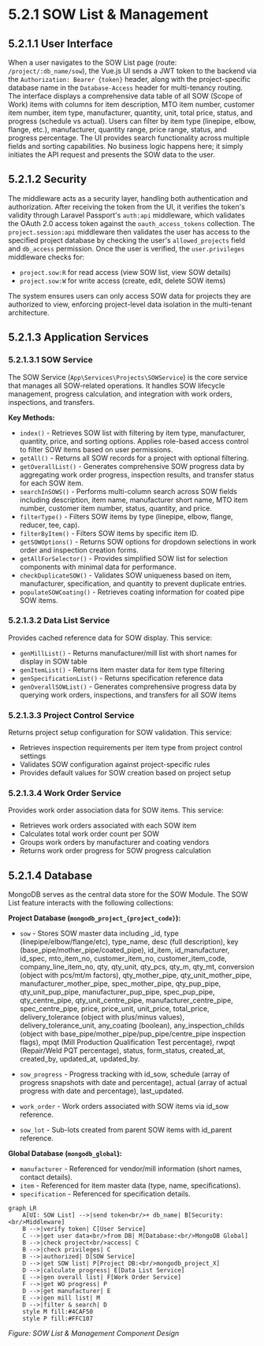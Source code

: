 # 5.2.1 SOW List & Management

## 5.2.1.1 User Interface

When a user navigates to the SOW List page (route: `/project/:db_name/sow`), the Vue.js UI sends a JWT token to the backend via the `Authorization: Bearer {token}` header, along with the project-specific database name in the `Database-Access` header for multi-tenancy routing. The interface displays a comprehensive data table of all SOW (Scope of Work) items with columns for item description, MTO item number, customer item number, item type, manufacturer, quantity, unit, total price, status, and progress (schedule vs actual). Users can filter by item type (linepipe, elbow, flange, etc.), manufacturer, quantity range, price range, status, and progress percentage. The UI provides search functionality across multiple fields and sorting capabilities. No business logic happens here; it simply initiates the API request and presents the SOW data to the user.

## 5.2.1.2 Security

The middleware acts as a security layer, handling both authentication and authorization. After receiving the token from the UI, it verifies the token's validity through Laravel Passport's `auth:api` middleware, which validates the OAuth 2.0 access token against the `oauth_access_tokens` collection. The `project.session:api` middleware then validates the user has access to the specified project database by checking the user's `allowed_projects` field and `db_access` permission. Once the user is verified, the `user.privileges` middleware checks for:
- `project.sow:R` for read access (view SOW list, view SOW details)
- `project.sow:W` for write access (create, edit, delete SOW items)

The system ensures users can only access SOW data for projects they are authorized to view, enforcing project-level data isolation in the multi-tenant architecture.

## 5.2.1.3 Application Services

### 5.2.1.3.1 SOW Service

The SOW Service (`App\Services\Projects\SOWService`) is the core service that manages all SOW-related operations. It handles SOW lifecycle management, progress calculation, and integration with work orders, inspections, and transfers.

**Key Methods:**
- `index()` - Retrieves SOW list with filtering by item type, manufacturer, quantity, price, and sorting options. Applies role-based access control to filter SOW items based on user permissions.
- `getAll()` - Returns all SOW records for a project with optional filtering.
- `getOverallList()` - Generates comprehensive SOW progress data by aggregating work order progress, inspection results, and transfer status for each SOW item.
- `searchInSOWS()` - Performs multi-column search across SOW fields including description, item name, manufacturer short name, MTO item number, customer item number, status, quantity, and price.
- `filterType()` - Filters SOW items by type (linepipe, elbow, flange, reducer, tee, cap).
- `filterByItem()` - Filters SOW items by specific item ID.
- `getSOWOptions()` - Returns SOW options for dropdown selections in work order and inspection creation forms.
- `getAllForSelector()` - Provides simplified SOW list for selection components with minimal data for performance.
- `checkDuplicateSOW()` - Validates SOW uniqueness based on item, manufacturer, specification, and quantity to prevent duplicate entries.
- `populateSOWCoating()` - Retrieves coating information for coated pipe SOW items.

### 5.2.1.3.2 Data List Service

Provides cached reference data for SOW display. This service:
- `genMillList()` - Returns manufacturer/mill list with short names for display in SOW table
- `genItemList()` - Returns item master data for item type filtering
- `genSpecificationList()` - Returns specification reference data
- `genOverallSOWList()` - Generates comprehensive progress data by querying work orders, inspections, and transfers for all SOW items

### 5.2.1.3.3 Project Control Service

Returns project setup configuration for SOW validation. This service:
- Retrieves inspection requirements per item type from project control settings
- Validates SOW configuration against project-specific rules
- Provides default values for SOW creation based on project setup

### 5.2.1.3.4 Work Order Service

Provides work order association data for SOW items. This service:
- Retrieves work orders associated with each SOW item
- Calculates total work order count per SOW
- Groups work orders by manufacturer and coating vendors
- Returns work order progress for SOW progress calculation

## 5.2.1.4 Database

MongoDB serves as the central data store for the SOW Module. The SOW List feature interacts with the following collections:

**Project Database (`mongodb_project_{project_code}`):**
- `sow` - Stores SOW master data including _id, type (linepipe/elbow/flange/etc), type_name, desc (full description), key (base_pipe/mother_pipe/coated_pipe), id_item, id_manufacturer, id_spec, mto_item_no, customer_item_no, customer_item_code, company_line_item_no, qty, qty_unit, qty_pcs, qty_m, qty_mt, conversion (object with pcs/mt/m factors), qty_mother_pipe, qty_unit_mother_pipe, manufacturer_mother_pipe, spec_mother_pipe, qty_pup_pipe, qty_unit_pup_pipe, manufacturer_pup_pipe, spec_pup_pipe, qty_centre_pipe, qty_unit_centre_pipe, manufacturer_centre_pipe, spec_centre_pipe, price, price_unit, unit_price, total_price, delivery_tolerance (object with plus/minus values), delivery_tolerance_unit, any_coating (boolean), any_inspection_childs (object with base_pipe/mother_pipe/pup_pipe/centre_pipe inspection flags), mpqt (Mill Production Qualification Test percentage), rwpqt (Repair/Weld PQT percentage), status, form_status, created_at, created_by, updated_at, updated_by.

- `sow_progress` - Progress tracking with id_sow, schedule (array of progress snapshots with date and percentage), actual (array of actual progress with date and percentage), last_updated.

- `work_order` - Work orders associated with SOW items via id_sow reference.

- `sow_lot` - Sub-lots created from parent SOW items with id_parent reference.

**Global Database (`mongodb_global`):**
- `manufacturer` - Referenced for vendor/mill information (short names, contact details).
- `item` - Referenced for item master data (type, name, specifications).
- `specification` - Referenced for specification details.

```mermaid
graph LR
    A[UI: SOW List] -->|send token<br/>+ db_name| B[Security:<br/>Middleware]
    B -->|verify token| C[User Service]
    C -->|get user data<br/>from DB| M[Database:<br/>MongoDB Global]
    B -->|check project<br/>access| C
    B -->|check privileges| C
    B -->|authorized| D[SOW Service]
    D -->|get SOW list| P[Project DB:<br/>mongodb_project_X]
    D -->|calculate progress| E[Data List Service]
    E -->|gen overall list| F[Work Order Service]
    F -->|get WO progress| P
    D -->|get manufacturer| E
    E -->|gen mill list| M
    D -->|filter & search| D
    style M fill:#4CAF50
    style P fill:#FFC107
```

*Figure: SOW List & Management Component Design*
